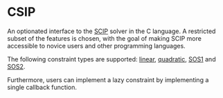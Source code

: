# CSIP
An optionated interface to the [SCIP](http://scip.zib.de/) solver in the C language.
A restricted subset of the features is chosen, with the goal of making SCIP more accessible to novice users and other programming languages.

The following constraint types are supported: [linear](http://scip.zib.de/doc/html/cons__linear_8h.php), [quadratic](http://scip.zib.de/doc/html/cons__quadratic_8h.php), [SOS1](http://scip.zib.de/doc/html/cons__sos1_8h.php) and [SOS2](http://scip.zib.de/doc/html/cons__sos2_8h.php).

Furthermore, users can implement a lazy constraint by implementing a single callback function.
